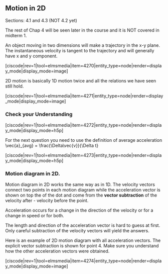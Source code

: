 ## Motion in 2D

<stop-note title="Read Knight 4ed" icon="stopnoteicons:book-icon">
  <span slot="message">Sections: 4.1 and 4.3 (NOT 4.2 yet)</span>
</stop-note>

The rest of Chap 4 will be seen later in the course and it is NOT covered in midterm 1. 

An object moving in two dimensions will make a trajectory in the x-y plane. The instantaneous velocity is tangent to the trajectory and will generally have x and y component. 

[ciscode|rev=1|tool=elmsmedia|item=4270|entity_type=node|render=display_mode|display_mode=image]

2D motion is basically 1D motion twice and all the relations we have seen still hold. 

[ciscode|rev=1|tool=elmsmedia|item=4271|entity_type=node|render=display_mode|display_mode=image]


### Check your Understanding 

[ciscode|rev=1|tool=elmsmedia|item=4272|entity_type=node|render=display_mode|display_mode=h5p]

For the next question you need to use the definition of average acceleration <lrn-math inline> \vec{a}_{avg} = \frac{\Delta\vec{v}}{\Delta t} </lrn-math>


[ciscode|rev=1|tool=elmsmedia|item=4273|entity_type=node|render=display_mode|display_mode=h5p]


### Motion diagram in 2D. 
 
 Motion diagram in 2D works the same way as in 1D. The velocity vectors connect two points in each motion diagram while the acceleration vector is shown on top the of the dot and come from the **vector subtraction** of the velocity after - velocity before the point. 
 
 <lrndesign-sidenote label="Instructor Note" icon="bookmark" bg-color="#c2e5f2">

Acceleration occurs for a change in the direction of the velocity or for a change in speed or for both. 

</lrndesign-sidenote>

The length and direction of the acceleration vector is hard to guess at first. Only careful subtraction of the velocity vectors will yield the answers. 

Here is an example of 2D motion diagram with all acceleration vectors. The explicit vector subtraction is shown for point 4. Make sure you understand how the other acceleration vectors were obtained. 

[ciscode|rev=1|tool=elmsmedia|item=4274|entity_type=node|render=display_mode|display_mode=image]